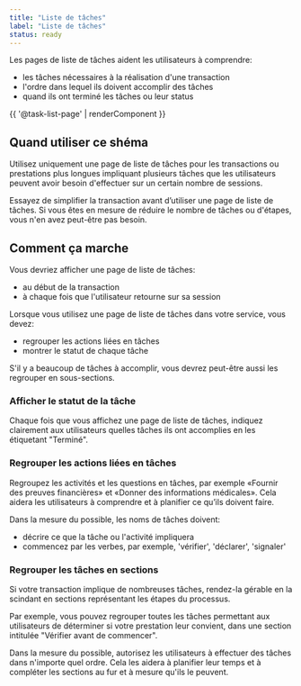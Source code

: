 ```yaml
---
title: "Liste de tâches"
label: "Liste de tâches"
status: ready
---
```


Les pages de liste de tâches aident les utilisateurs à comprendre:

- les tâches nécessaires à la réalisation d'une transaction
- l'ordre dans lequel ils doivent accomplir des tâches
- quand ils ont terminé les tâches ou leur status 

{{ '@task-list-page' | renderComponent }}

## Quand utiliser ce shéma

Utilisez uniquement une page de liste de tâches pour les transactions ou
prestations plus longues impliquant plusieurs tâches que les utilisateurs
peuvent avoir besoin d'effectuer sur un certain nombre de sessions.

Essayez de simplifier la transaction avant d’utiliser une page de liste de
tâches. Si vous êtes en mesure de réduire le nombre de tâches ou d'étapes, vous
n'en avez peut-être pas besoin.

## Comment ça marche

Vous devriez afficher une page de liste de tâches:

- au début de la transaction
- à chaque fois que l'utilisateur retourne sur sa session

Lorsque vous utilisez une page de liste de tâches dans votre service, vous
devez:

- regrouper les actions liées en tâches
- montrer le statut de chaque tâche 

S'il y a beaucoup de tâches à accomplir, vous devrez peut-être aussi les
regrouper en sous-sections. 

### Afficher le statut de la tâche

Chaque fois que vous affichez une page de liste de tâches, indiquez clairement
aux utilisateurs quelles tâches ils ont accomplies en les étiquetant "Terminé". 

### Regrouper les actions liées en tâches

Regroupez les activités et les questions en tâches, par exemple «Fournir des
preuves financières» et «Donner des informations médicales». Cela aidera les
utilisateurs à comprendre et à planifier ce qu’ils doivent faire.

Dans la mesure du possible, les noms de tâches doivent:

- décrire ce que la tâche ou l'activité impliquera
- commencez par les verbes, par exemple, 'vérifier', 'déclarer', 'signaler' 

### Regrouper les tâches en sections

Si votre transaction implique de nombreuses tâches, rendez-la gérable en la
scindant en sections représentant les étapes du processus.

Par exemple, vous pouvez regrouper toutes les tâches permettant aux utilisateurs
de déterminer si votre prestation leur convient, dans une section intitulée
"Vérifier avant de commencer".

Dans la mesure du possible, autorisez les utilisateurs à effectuer des tâches
dans n'importe quel ordre. Cela les aidera à planifier leur temps et à compléter
les sections au fur et à mesure qu'ils le peuvent.
